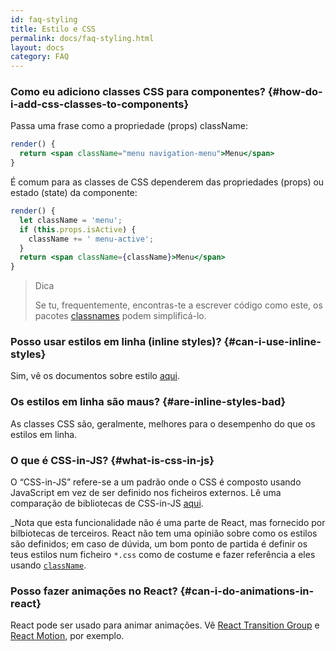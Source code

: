 ```yaml
---
id: faq-styling
title: Estilo e CSS
permalink: docs/faq-styling.html
layout: docs
category: FAQ
---
```


### Como eu adiciono classes CSS para componentes? {#how-do-i-add-css-classes-to-components}

Passa uma frase como a propriedade (props) className:

```jsx
render() {
  return <span className="menu navigation-menu">Menu</span>
}
```

É comum para as classes de CSS dependerem das propriedades (props) ou estado (state) da componente:

```jsx
render() {
  let className = 'menu';
  if (this.props.isActive) {
    className += ' menu-active';
  }
  return <span className={className}>Menu</span>
}
```

>Dica
>
>Se tu, frequentemente, encontras-te a escrever código como este, os pacotes [classnames](https://www.npmjs.com/package/classnames#usage-with-reactjs) podem simplificá-lo.

### Posso usar estilos em linha (inline styles)? {#can-i-use-inline-styles}

Sim, vê os documentos sobre estilo [aqui](/docs/dom-elements.html#style).

### Os estilos em linha são maus? {#are-inline-styles-bad}

As classes CSS são, geralmente, melhores para o desempenho do que os estilos em linha.

### O que é CSS-in-JS? {#what-is-css-in-js}

O “CSS-in-JS” refere-se a um padrão onde o CSS é composto usando JavaScript em vez de ser definido nos ficheiros externos. Lê uma comparação de bibliotecas de CSS-in-JS [aqui](https://github.com/MicheleBertoli/css-in-js).

_Nota que esta funcionalidade não é uma parte de React, mas fornecido por bilbiotecas de terceiros. React não tem uma opinião sobre como os estilos são definidos; em caso de dúvida, um bom ponto de partida é definir os teus estilos num ficheiro  `*.css` como de costume e fazer referência a eles usando [`className`](/docs/dom-elements.html#classname).

### Posso fazer animações no React? {#can-i-do-animations-in-react}

React pode ser usado para animar animações. Vê [React Transition Group](https://reactcommunity.org/react-transition-group/) e [React Motion](https://github.com/chenglou/react-motion), por exemplo.
